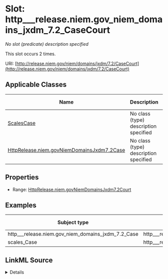 

# Slot: http___release.niem.gov_niem_domains_jxdm_7.2_CaseCourt


_No slot (predicate) description specified_






This slot occurs 2 times.


URI: [http://release.niem.gov/niem/domains/jxdm/7.2/CaseCourt](http://release.niem.gov/niem/domains/jxdm/7.2/CaseCourt)



<!-- no inheritance hierarchy -->





## Applicable Classes

| Name | Description | Modifies Slot |
| --- | --- | --- |
| [ScalesCase](../classes/ScalesCase.md) | No class (type) description specified |  yes  |
| [HttpRelease.niem.govNiemDomainsJxdm7.2Case](../classes/HttpRelease.niem.govNiemDomainsJxdm7.2Case.md) | No class (type) description specified |  yes  |







## Properties

* Range: [HttpRelease.niem.govNiemDomainsJxdm7.2Court](../classes/HttpRelease.niem.govNiemDomainsJxdm7.2Court.md)






## Examples

| Subject type | Object type | Example subject | Example object | Occurrences |
| --- | --- | --- | --- | --- |
| http___release.niem.gov_niem_domains_jxdm_7.2_Case | http___release.niem.gov_niem_domains_jxdm_7.2_Court | scales:/CaseCivil | scales:/Court/casd | 2 |
| scales_Case | http___release.niem.gov_niem_domains_jxdm_7.2_Court | scales:/CaseCivil | scales:/Court/casd | 2 |




## LinkML Source

<details>

```yaml
name: http___release.niem.gov_niem_domains_jxdm_7.2_CaseCourt
annotations:
  count:
    tag: count
    value: 2
description: No slot (predicate) description specified
examples:
- object:
    example_object: scales:/Court/casd
    example_object_type: http___release.niem.gov_niem_domains_jxdm_7.2_Court
    example_predicate: http://release.niem.gov/niem/domains/jxdm/7.2/CaseCourt
    example_subject: scales:/CaseCivil
    example_subject_type: http___release.niem.gov_niem_domains_jxdm_7.2_Case
- object:
    example_object: scales:/Court/casd
    example_object_type: http___release.niem.gov_niem_domains_jxdm_7.2_Court
    example_predicate: http://release.niem.gov/niem/domains/jxdm/7.2/CaseCourt
    example_subject: scales:/CaseCivil
    example_subject_type: scales_Case
from_schema: scales-kg
rank: 1000
slot_uri: http://release.niem.gov/niem/domains/jxdm/7.2/CaseCourt
alias: http___release.niem.gov_niem_domains_jxdm_7.2_CaseCourt
domain_of:
- http___release.niem.gov_niem_domains_jxdm_7.2_Case
- scales_Case
range: http___release.niem.gov_niem_domains_jxdm_7.2_Court

```
</details>